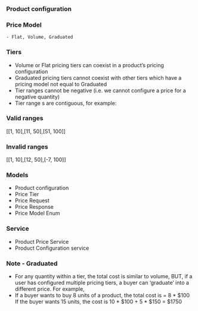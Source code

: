 ### Product configuration

### Price Model

    - Flat, Volume, Graduated

### Tiers

* Volume or Flat pricing tiers can coexist in a product’s pricing configuration
* Graduated pricing tiers cannot coexist with other tiers which have a pricing model not equal to Graduated
* Tier ranges cannot be negative (i.e. we cannot configure a price for a negative quantity)
* Tier range s are contiguous, for example:

### Valid ranges

[[1, 10],[11, 50],[51, 100]]

### Invalid ranges

[[1, 10],[12, 50],[-7, 100]]

### Models

* Product configuration
* Price Tier
* Price Request
* Price Response
* Price Model Enum

### Service

* Product Price Service
* Product Configuration service

### Note - Graduated

* For any quantity within a tier, the total cost is similar to volume, BUT, if a user has configured multiple pricing
  tiers, a buyer can ‘graduate’ into a different price. For example,
* If a buyer wants to buy 8 units of a product, the total cost is = 8 * $100
  If the buyer wants 15 units, the cost is 10 * $100 + 5 * $150 = $1750
